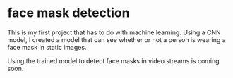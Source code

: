 # face mask detection
This is my first project that has to do with machine learning. Using a CNN model, I created a model that can 
see whether or not a person is wearing a face mask in static images.

Using the trained model to detect face masks in video streams is coming soon.
